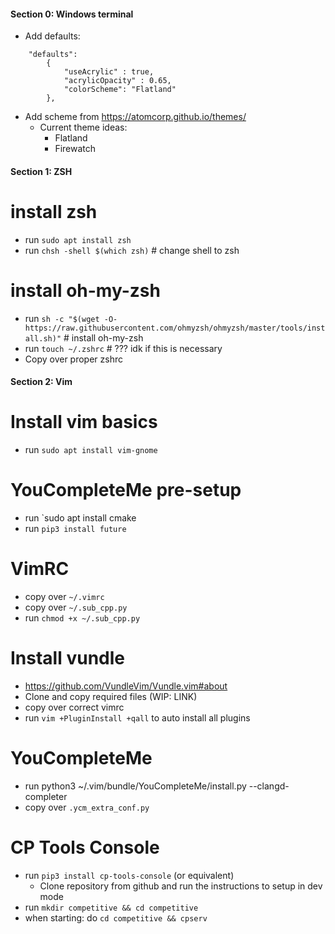 #### Section 0: Windows terminal
- Add defaults:         
	
```
	"defaults":
        {
            "useAcrylic" : true,
			"acrylicOpacity" : 0.65,
			"colorScheme": "Flatland"
        },
```

- Add scheme from https://atomcorp.github.io/themes/
	- Current theme ideas:
		- Flatland
		- Firewatch

#### Section 1: ZSH ####

# install zsh
- run `sudo apt install zsh`
- run `chsh -shell $(which zsh)` # change shell to zsh

# install oh-my-zsh
- run `sh -c "$(wget -O- https://raw.githubusercontent.com/ohmyzsh/ohmyzsh/master/tools/install.sh)"` # install oh-my-zsh
- run `touch ~/.zshrc` # ??? idk if this is necessary
- Copy over proper zshrc

#### Section 2: Vim ####

# Install vim basics
- run `sudo apt install vim-gnome`

# YouCompleteMe pre-setup
- run `sudo apt install cmake
- run `pip3 install future`

# VimRC
- copy over `~/.vimrc`
- copy over `~/.sub_cpp.py`
- run `chmod +x ~/.sub_cpp.py`

# Install vundle
- https://github.com/VundleVim/Vundle.vim#about
- Clone and copy required files (WIP: LINK)
- copy over correct vimrc
- run `vim +PluginInstall +qall` to auto install all plugins

# YouCompleteMe 
- run python3 ~/.vim/bundle/YouCompleteMe/install.py --clangd-completer
- copy over `.ycm_extra_conf.py`

# CP Tools Console
- run `pip3 install cp-tools-console` (or equivalent)
	- Clone repository from github and run the instructions to setup in dev mode
- run `mkdir competitive && cd competitive`
- when starting: do `cd competitive && cpserv`

